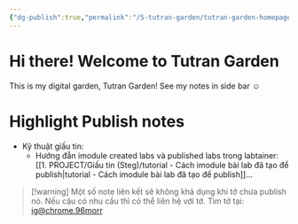 ```yaml
---
{"dg-publish":true,"permalink":"/5-tutran-garden/tutran-garden-homepage/","title":"Tutran Garden","tags":["#tutran-garden","gardenEntry"],"created":"2025-05-09T13:31:07.746+07:00"}
---
```


# Hi there! Welcome to Tutran Garden
This is my digital garden, Tutran Garden!
See my notes in side bar ☺

# Highlight Publish notes

- Kỹ thuật giấu tin: 
	- Hướng đẫn imodule created labs và published labs trong labtainer: [[1. PROJECT/Giấu tin (Steg)/tutorial - Cách imodule bài lab đã tạo để publish\|tutorial - Cách imodule bài lab đã tạo để publish]]...

> [!warning] Một số note liên kết sẽ không khả dụng khi tớ chưa publish nó. Nếu cậu có nhu cầu thì có thể liên hệ với tớ. Tìm tớ tại: [ig@chrome.96morr](https://www.instagram.com/chrome.96morr/)
